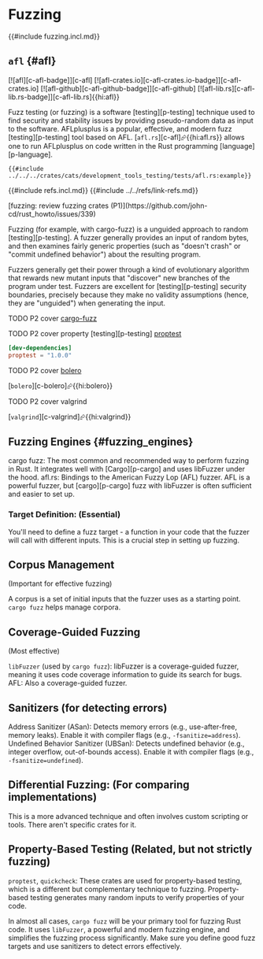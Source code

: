 # Fuzzing

{{#include fuzzing.incl.md}}

## `afl` {#afl}

[![afl][c-afl-badge]][c-afl] [![afl-crates.io][c-afl-crates.io-badge]][c-afl-crates.io] [![afl-github][c-afl-github-badge]][c-afl-github] [![afl-lib.rs][c-afl-lib.rs-badge]][c-afl-lib.rs]{{hi:afl}}

Fuzz testing (or fuzzing) is a software [testing][p-testing] technique used to find security and stability issues by providing pseudo-random data as input to the software. AFLplusplus is a popular, effective, and modern fuzz [testing][p-testing] tool based on AFL. [`afl.rs`][c-afl]⮳{{hi:afl.rs}} allows one to run AFLplusplus on code written in the Rust programming [language][p-language].

```rust,editable
{{#include ../../../crates/cats/development_tools_testing/tests/afl.rs:example}}
```

{{#include refs.incl.md}}
{{#include ../../refs/link-refs.md}}

<div class="hidden">
[fuzzing: review fuzzing crates (P1)](https://github.com/john-cd/rust_howto/issues/339)

Fuzzing (for example, with cargo-fuzz) is a unguided approach to random [testing][p-testing]. A fuzzer generally provides an input of random bytes, and then examines fairly generic properties (such as "doesn't crash" or "commit undefined behavior") about the resulting program.

Fuzzers generally get their power through a kind of evolutionary algorithm that rewards new mutant inputs that "discover" new branches of the program under test. Fuzzers are excellent for [testing][p-testing] security boundaries, precisely because they make no validity assumptions (hence, they are "unguided") when generating the input.

TODO P2 cover [cargo-fuzz](https://github.com/rust-fuzz/cargo-fuzz)

TODO P2 cover property [testing][p-testing] [proptest](https://github.com/proptest-rs/proptest)

```toml
[dev-dependencies]
proptest = "1.0.0"
```

TODO P2 cover [bolero](https://github.com/camshaft/bolero/)

[`bolero`][c-bolero]⮳{{hi:bolero}}

TODO P2 cover valgrind

[`valgrind`][c-valgrind]⮳{{hi:valgrind}}

## Fuzzing Engines {#fuzzing_engines}

cargo fuzz: The most common and recommended way to perform fuzzing in Rust. It integrates well with [Cargo][p-cargo] and uses libFuzzer under the hood.
afl.rs: Bindings to the American Fuzzy Lop (AFL) fuzzer. AFL is a powerful fuzzer, but [cargo][p-cargo] fuzz with libFuzzer is often sufficient and easier to set up.

### Target Definition: (Essential)

You'll need to define a fuzz target - a function in your code that the fuzzer will call with different inputs. This is a crucial step in setting up fuzzing.

## Corpus Management

(Important for effective fuzzing)

A corpus is a set of initial inputs that the fuzzer uses as a starting point. `cargo fuzz` helps manage corpora.

## Coverage-Guided Fuzzing

(Most effective)

`libFuzzer` (used by `cargo fuzz`): libFuzzer is a coverage-guided fuzzer, meaning it uses code coverage information to guide its search for bugs.
AFL: Also a coverage-guided fuzzer.

## Sanitizers (for detecting errors)

Address Sanitizer (ASan): Detects memory errors (e.g., use-after-free, memory leaks). Enable it with compiler flags (e.g., `-fsanitize=address`).
Undefined Behavior Sanitizer (UBSan): Detects undefined behavior (e.g., integer overflow, out-of-bounds access). Enable it with compiler flags (e.g., `-fsanitize=undefined`).

## Differential Fuzzing: (For comparing implementations)

This is a more advanced technique and often involves custom scripting or tools. There aren't specific crates for it.

## Property-Based Testing (Related, but not strictly fuzzing)

`proptest`, `quickcheck`: These crates are used for property-based testing, which is a different but complementary technique to fuzzing. Property-based testing generates many random inputs to verify properties of your code.

In almost all cases, `cargo fuzz` will be your primary tool for fuzzing Rust code. It uses `libFuzzer`, a powerful and modern fuzzing engine, and simplifies the fuzzing process significantly. Make sure you define good fuzz targets and use sanitizers to detect errors effectively.

</div>

